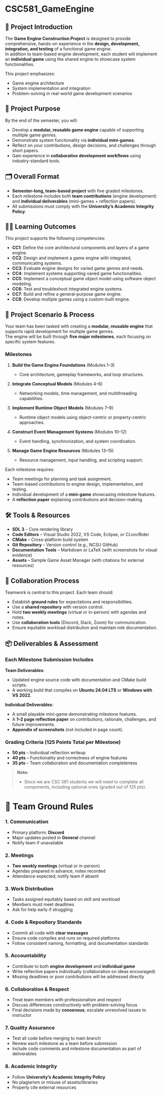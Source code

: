 # CSC581_GameEngine

## 📖 Project Introduction
The **Game Engine Construction Project** is designed to provide comprehensive, hands-on experience in the **design, development, integration, and testing** of a functional game engine.  
In addition to team-based engine development, each student will implement an **individual game** using the shared engine to showcase system functionalities.  

This project emphasizes:
- Game engine architecture  
- System implementation and integration  
- Problem-solving in real-world game development scenarios  


## 🎯 Project Purpose
By the end of the semester, you will:
- Develop a **modular, reusable game engine** capable of supporting multiple game genres.  
- Demonstrate system functionality via **individual mini-games**.  
- Reflect on your contributions, design decisions, and challenges through short papers.  
- Gain experience in **collaborative development workflows** using industry-standard tools.  


## 🗂️ Overall Format
- **Semester-long, team-based project** with five graded milestones.  
- Each milestone includes both **team contributions** (engine development) and **individual deliverables** (mini-games + reflection papers).  
- All submissions must comply with the **University’s Academic Integrity Policy**.  


## 🧑‍💻 Learning Outcomes
This project supports the following competencies:

- **CC1**: Define the core architectural components and layers of a game engine.  
- **CC2**: Design and implement a game engine with integrated, communicating systems.  
- **CC3**: Evaluate engine designs for varied game genres and needs.  
- **CC4**: Implement systems supporting varied game functionalities.  
- **CC5**: Implement a conceptual game object model using software object modeling.  
- **CC6**: Test and troubleshoot integrated engine systems.  
- **CC7**: Build and refine a general-purpose game engine.  
- **CC8**: Develop multiple games using a custom-built engine.  


## 📌 Project Scenario & Process
Your team has been tasked with creating a **modular, reusable engine** that supports rapid development for multiple game genres.  
The engine will be built through **five major milestones**, each focusing on specific system features.  

### Milestones
1. **Build the Game Engine Foundations** (Modules 1–3)  
   - Core architecture, gameplay frameworks, and loop structures.  

2. **Integrate Conceptual Models** (Modules 4–6)  
   - Networking models, time management, and multithreading capabilities.  

3. **Implement Runtime Object Models** (Modules 7–9)  
   - Runtime object models using object-centric or property-centric approaches.  

4. **Construct Event Management Systems** (Modules 10–12)  
   - Event handling, synchronization, and system coordination.  

5. **Manage Game Engine Resources** (Modules 13–15)  
   - Resource management, input handling, and scripting support.  

Each milestone requires:  
- Team meetings for planning and task assignment.  
- Team-based contributions to engine design, implementation, and testing.  
- Individual development of a **mini-game** showcasing milestone features.  
- A **reflection paper** explaining contributions and decision-making.  


## 🛠️ Tools & Resources
- **SDL 3** – Core rendering library  
- **Code Editors** – Visual Studio 2022, VS Code, Eclipse, or CLion/Rider  
- **CMake** – Cross-platform build system  
- **Git Repository** – Version control (e.g., NCSU GitHub)  
- **Documentation Tools** – Markdown or LaTeX (with screenshots for visual evidence)  
- **Assets** – Sample Game Asset Manager (with citations for external resources)  


## 🤝 Collaboration Process
Teamwork is central to this project. Each team should:  
- Establish **ground rules** for expectations and responsibilities.  
- Use a **shared repository** with version control.  
- Hold **two weekly meetings** (virtual or in-person) with agendas and notes.  
- Use **collaboration tools** (Discord, Slack, Zoom) for communication.  
- Ensure equitable workload distribution and maintain role documentation.  


## 📦 Deliverables & Assessment

### Each Milestone Submission Includes
**Team Deliverables**:
- Updated engine source code with documentation and CMake build scripts.  
- A working build that compiles on **Ubuntu 24.04 LTS** or **Windows with VS 2022**.  

**Individual Deliverables**:
- A small playable mini-game demonstrating milestone features.  
- A **1–2 page reflection paper** on contributions, rationale, challenges, and future improvements.  
- **Appendix of screenshots** (not included in page count).  

### Grading Criteria (125 Points Total per Milestone)
- **50 pts** – Individual reflection writeup  
- **40 pts** – Functionality and correctness of engine features  
- **35 pts** – Team collaboration and documentation completeness  

> **Note:**   
> - Since we are CSC 581 students we will need to complete all components, including optional ones (graded out of 125 pts).  


# 📜 Team Ground Rules

### 1. Communication
- Primary platform: **Discord**  
- Major updates posted in **General** channel  
- Notify team if unavailable  

### 2. Meetings
- **Two weekly meetings** (virtual or in-person)  
- Agendas prepared in advance, notes recorded  
- Attendance expected; notify team if absent  

### 3. Work Distribution
- Tasks assigned equitably based on skill and workload  
- Members must meet deadlines  
- Ask for help early if struggling  

### 4. Code & Repository Standards
- Commit all code with **clear messages**  
- Ensure code compiles and runs on required platforms  
- Follow consistent naming, formatting, and documentation standards  

### 5. Accountability
- Contribute to both **engine development** and **individual game**  
- Write reflective papers individually (collaboration on ideas encouraged)  
- Missing deadlines or poor contributions will be addressed directly  

### 6. Collaboration & Respect
- Treat team members with professionalism and respect  
- Discuss differences constructively with problem-solving focus  
- Final decisions made by **consensus**; escalate unresolved issues to instructor  

### 7. Quality Assurance
- Test all code before merging to main branch  
- Review each milestone as a team before submission  
- Include code comments and milestone documentation as part of deliverables  

### 8. Academic Integrity
- Follow **University’s Academic Integrity Policy**  
- No plagiarism or misuse of assets/libraries  
- Properly cite external resources  
